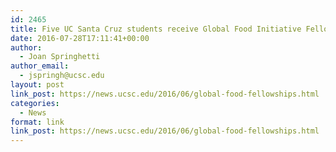 ```yaml
---
id: 2465
title: Five UC Santa Cruz students receive Global Food Initiative Fellowships
date: 2016-07-28T17:11:41+00:00
author:
  - Joan Springhetti
author_email:
  - jspringh@ucsc.edu
layout: post
link_post: https://news.ucsc.edu/2016/06/global-food-fellowships.html
categories:
  - News
format: link
link_post: https://news.ucsc.edu/2016/06/global-food-fellowships.html
---
```

